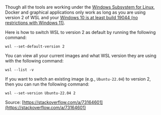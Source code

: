 Though all the tools are working under the [Windows Subsystem for Linux](https://learn.microsoft.com/en-us/windows/wsl/), 
Docker and graphical applications only work as long as you are using version 2 of 
WSL and your [Windows 10 is at least build 19044 (no restrictions with 
Windows 11)](https://learn.microsoft.com/en-us/windows/wsl/tutorials/gui-apps).

Here is how to switch WSL to version 2 as default by running the following
command:

```
wsl --set-default-version 2
```

You can view all your current images and what WSL version they are using
with the following command:

```
wsl --list -v
```

If you want to switch an existing image (e.g., `Ubuntu-22.04`) to version 2,
then you can run the following command:

```
wsl --set-version Ubuntu-22.04 2
```

Source: [https://stackoverflow.com/a/73164601](https://stackoverflow.com/a/73164601)

